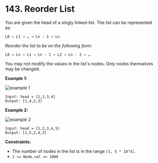 # 143. Reorder List

You are given the head of a singly linked-list. The list can be represented as:

```()
L0 → L1 → … → Ln - 1 → Ln
```

*Reorder the list to be on the following form:*

```()
L0 → Ln → L1 → Ln - 1 → L2 → Ln - 2 → …
```

You may not modify the values in the list's nodes. Only nodes themselves may be changed.

**Example 1:**

![example 1](https://assets.leetcode.com/uploads/2021/03/04/reorder1linked-list.jpg)

```()
Input: head = [1,2,3,4]
Output: [1,4,2,3]
```

**Example 2:**

![example 2](https://assets.leetcode.com/uploads/2021/03/09/reorder2-linked-list.jpg)

```()
Input: head = [1,2,3,4,5]
Output: [1,5,2,4,3]
```

**Constraints:**

- The number of nodes in the list is in the range `[1, 5 * 10^4]`.
- `1 <= Node.val <= 1000`
